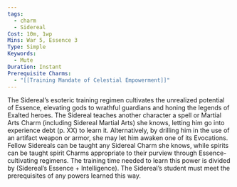```yaml
---
tags:
  - charm
  - Sidereal
Cost: 10m, 1wp
Mins: War 5, Essence 3
Type: Simple
Keywords:
  - Mute
Duration: Instant
Prerequisite Charms:
  - "[[Training Mandate of Celestial Empowerment]]"
---
```

The Sidereal’s esoteric training regimen cultivates the unrealized potential of Essence, elevating gods to wrathful guardians and honing the legends of Exalted heroes. The Sidereal teaches another character a spell or Martial Arts Charm (including Sidereal Martial Arts) she knows, letting him go into experience debt (p. XX) to learn it. Alternatively, by drilling him in the use of an artifact weapon or armor, she may let him awaken one of its Evocations. Fellow Sidereals can be taught any Sidereal Charm she knows, while spirits can be taught spirit Charms appropriate to their purview through Essence-cultivating regimens. The training time needed to learn this power is divided by (Sidereal’s Essence + Intelligence). The Sidereal’s student must meet the prerequisites of any powers learned this way.